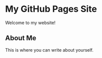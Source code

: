 # My GitHub Pages Site

Welcome to my website!

## About Me

This is where you can write about yourself.
